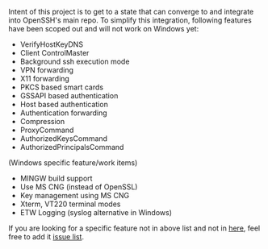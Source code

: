 Intent of this project is to get to a state that can converge to and integrate into OpenSSH's main repo. To simplify this integration, following features have been scoped out and will not work on Windows yet:
- VerifyHostKeyDNS
- Client ControlMaster
- Background ssh execution mode
- VPN forwarding
- X11 forwarding
- PKCS based smart cards
- GSSAPI based authentication
- Host based authentication
- Authentication forwarding
- Compression
- ProxyCommand
- AuthorizedKeysCommand
- AuthorizedPrincipalsCommand

(Windows specific feature/work items)
- MINGW build support
- Use MS CNG (instead of OpenSSL)
- Key management using MS CNG
- Xterm, VT220 terminal modes
- ETW Logging (syslog alternative in Windows)

If you are looking for a specific feature not in above list and not in [here](https://github.com/PowerShell/Win32-OpenSSH/labels/feature%20request), feel free to add it [issue list](https://github.com/PowerShell/Win32-OpenSSH/issues).

